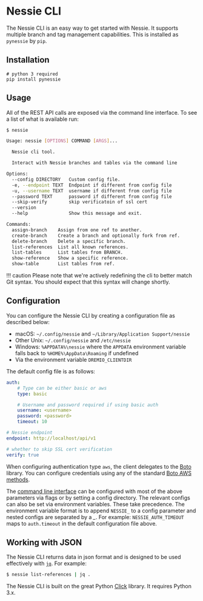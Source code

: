 # Nessie CLI

The Nessie CLI is an easy way to get started with Nessie. It supports multiple branch 
and tag management capabilities. This is installed as `pynessie` by `pip`.

## Installation

```
# python 3 required
pip install pynessie
```

## Usage 
All of the REST API calls are exposed via the command line interface. To see a list of what is available run:

``` bash
$ nessie
``` 

``` bash
Usage: nessie [OPTIONS] COMMAND [ARGS]...

  Nessie cli tool.

  Interact with Nessie branches and tables via the command line

Options:
  --config DIRECTORY   Custom config file.
  -e, --endpoint TEXT  Endpoint if different from config file
  -u, --username TEXT  username if different from config file
  --password TEXT      password if different from config file
  --skip-verify        skip verificatoin of ssl cert
  --version
  --help               Show this message and exit.

Commands:
  assign-branch    Assign from one ref to another.
  create-branch    Create a branch and optionally fork from ref.
  delete-branch    Delete a specific branch.
  list-references  List all known references.
  list-tables      List tables from BRANCH.
  show-reference   Show a specific reference.
  show-table       List tables from ref.
```

!!! caution
    Please note that we're actively redefining the cli to better match Git syntax. You should expect that this syntax will change shortly.


## Configuration

You can configure the Nessie CLI by creating a configuration file as described below:

* macOS: `~/.config/nessie` and `~/Library/Application Support/nessie`
* Other Unix: `~/.config/nessie` and `/etc/nessie`
* Windows: `%APPDATA%\nessie` where the `APPDATA` environment variable falls
  back to `%HOME%\AppData\Roaming` if undefined
* Via the environment variable `DREMIO_CLIENTDIR`

The default config file is as follows:

``` yaml
auth:
    # Type can be either basic or aws
    type: basic

    # Username and password required if using basic auth
    username: <username>
    password: <password>
    timeout: 10

# Nessie endpoint
endpoint: http://localhost/api/v1

# whether to skip SSL cert verification
verify: true 
```

When configuring authentication type `aws`, the client delegates to the [Boto](https://boto3.amazonaws.com/v1/documentation/api/latest/index.html) 
library. You can configure credentials using any of the standard [Boto AWS methods](https://boto3.amazonaws.com/v1/documentation/api/latest/guide/credentials.html#configuring-credentials).

The [command line interface](../tools/cli.md) can be configured with most of the above parameters via flags or by setting
a config directory. The relevant configs can also be set via environment variables. These take precedence. The
environment variable format is to append `NESSIE_` to a config parameter and nested configs are separated by a *_*. For
example: `NESSIE_AUTH_TIMEOUT` maps to `auth.timeout` in the default configuration file above.


## Working with JSON

The Nessie CLI returns data in json format and is designed to be used effectively with [`jq`](https://stedolan.github.io/jq/). For example:

``` bash
$ nessie list-references | jq .
```

The Nessie CLI is built on the great Python [Click](https://click.palletsprojects.com) library. It requires Python 3.x.
